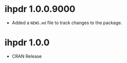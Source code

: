 # ihpdr 1.0.0.9000

* Added a `NEWS.md` file to track changes to the package.

# ihpdr 1.0.0

* CRAN Release
